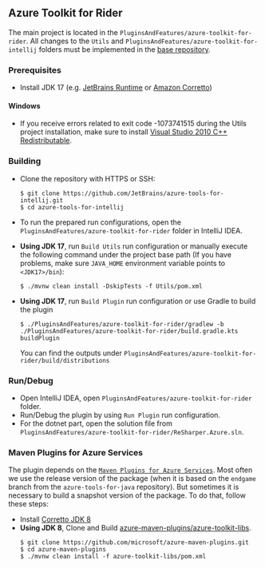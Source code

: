 ## Azure Toolkit for Rider

The main project is located in the `PluginsAndFeatures/azure-toolkit-for-rider`.
All changes to the `Utils` and `PluginsAndFeatures/azure-toolkit-for-intellij` folders must be implemented in
the [base repository](https://github.com/microsoft/azure-tools-for-java).

### Prerequisites

- Install JDK 17 (e.g. [JetBrains Runtime](https://github.com/JetBrains/JetBrainsRuntime)
  or [Amazon Corretto](https://docs.aws.amazon.com/corretto/latest/corretto-17-ug/downloads-list.html))

#### Windows

- If you receive errors related to exit code -1073741515 during the Utils project installation, make sure to
  install [Visual Studio 2010 C++ Redistributable](https://learn.microsoft.com/en-US/cpp/windows/latest-supported-vc-redist?view=msvc-170#visual-studio-2010-vc-100-sp1-no-longer-supported).

### Building

* Clone the repository with HTTPS or SSH:
    ```
    $ git clone https://github.com/JetBrains/azure-tools-for-intellij.git
    $ cd azure-tools-for-intellij
    ```
* To run the prepared run configurations, open the `PluginsAndFeatures/azure-toolkit-for-rider` folder in IntelliJ IDEA.
* **Using JDK 17**, run `Build Utils` run configuration or manually execute the following command under the project base
  path (If you have problems, make sure `JAVA_HOME` environment variable points to `<JDK17>/bin`):
    ```
    $ ./mvnw clean install -DskipTests -f Utils/pom.xml
    ```

* **Using JDK 17**, run `Build Plugin` run configuration or use Gradle to build the plugin
    ```
    $ ./PluginsAndFeatures/azure-toolkit-for-rider/gradlew -b ./PluginsAndFeatures/azure-toolkit-for-rider/build.gradle.kts buildPlugin
    ```
  You can find the outputs under ```PluginsAndFeatures/azure-toolkit-for-rider/build/distributions```

### Run/Debug

* Open IntelliJ IDEA, open `PluginsAndFeatures/azure-toolkit-for-rider` folder.
* Run/Debug the plugin by using `Run Plugin` run configuration.
* For the dotnet part, open the solution file from `PluginsAndFeatures/azure-toolkit-for-rider/ReSharper.Azure.sln`.

### Maven Plugins for Azure Services

The plugin depends on the [`Maven Plugins for Azure Services`](https://github.com/microsoft/azure-maven-plugins).
Most often we use the release version of the package
(when it is based on the `endgame` branch from the `azure-tools-for-java` repository).
But sometimes it is necessary to build a snapshot version of the package.
To do that, follow these steps:

* Install [Corretto JDK 8](https://docs.aws.amazon.com/corretto/latest/corretto-8-ug/downloads-list.html)
* **Using JDK 8**, Clone and
  Build [azure-maven-plugins/azure-toolkit-libs](https://github.com/microsoft/azure-maven-plugins/tree/develop/azure-toolkit-libs).
    ```
    $ git clone https://github.com/microsoft/azure-maven-plugins.git
    $ cd azure-maven-plugins
    $ ./mvnw clean install -f azure-toolkit-libs/pom.xml
    ```

